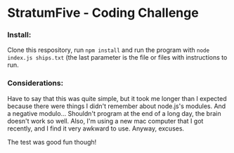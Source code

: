 # StratumFive - Coding Challenge

### Install:

Clone this respository, run `npm install` and run the program with `node index.js ships.txt` (the last parameter is the file or files with instructions to run.


### Considerations:

Have to say that this was quite simple, but it took me longer than I expected because there were things I didn't remember about node.js's modules. And a negative modulo... Shouldn't program at the end of a long day, the brain doesn't work so well. Also, I'm using a new mac computer that I got recently, and I find it very awkward to use. Anyway, excuses.

The test was good fun though!
